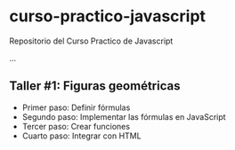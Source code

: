 # curso-practico-javascript
Repositorio del Curso Practico de Javascript

...

## Taller #1: Figuras geométricas

- Primer paso: Definir fórmulas
- Segundo paso: Implementar las fórmulas en JavaScript
- Tercer paso: Crear funciones 
- Cuarto paso: Integrar con HTML
